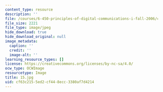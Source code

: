 ```yaml
---
content_type: resource
description: ''
file: /courses/6-450-principles-of-digital-communications-i-fall-2006/cf63c2155ed2cf448ecc3380af7d4214_15.jpg
file_size: 2221
file_type: image/jpeg
hide_download: true
hide_download_original: null
image_metadata:
  caption: ''
  credit: ''
  image-alt: ''
learning_resource_types: []
license: https://creativecommons.org/licenses/by-nc-sa/4.0/
ocw_type: OCWImage
resourcetype: Image
title: 15.jpg
uid: cf63c215-5ed2-cf44-8ecc-3380af7d4214
---
```

